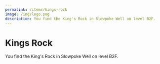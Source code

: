 ```yaml
---
permalink: /items/kings-rock
image: /img/logo.png
description: You find the King's Rock in Slowpoke Well on level B2F.
---
```


# Kings Rock

You find the King's Rock in Slowpoke Well on level B2F.
